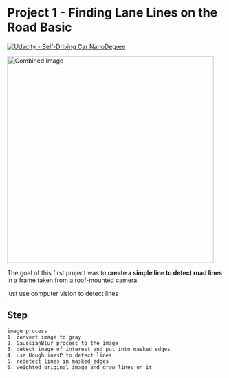# Project 1 - Finding Lane Lines on the Road Basic
[![Udacity - Self-Driving Car NanoDegree](https://s3.amazonaws.com/udacity-sdc/github/shield-carnd.svg)](http://www.udacity.com/drive)

<img src="examples/laneLines_thirdPass.jpg" width="480" alt="Combined Image" />

The goal of this first project was to **create a simple line to detect road lines** in a frame taken from a roof-mounted camera.

just use computer vision to detect lines
## Step
```
image process
1. convert image to gray
2. GaussianBlur process to the image
3. detect image of interest and put into masked_edges
4. use HoughLinesP to detect lines
5. redetect lines in masked_edges
6. weighted original image and draw lines on it
```
